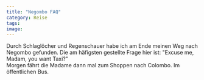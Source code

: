 ```yaml
---
title: "Negombo FAQ"
category: Reise
tags: 
image: 
---
```


Durch Schlaglöcher und Regenschauer habe ich am Ende meinen Weg nach Negombo gefunden. Die am häfigsten gestellte Frage hier ist: "Excuse me, Madam, you want Taxi?"  
Morgen fährt die Madame dann mal zum Shoppen nach Colombo. Im öffentlichen Bus.